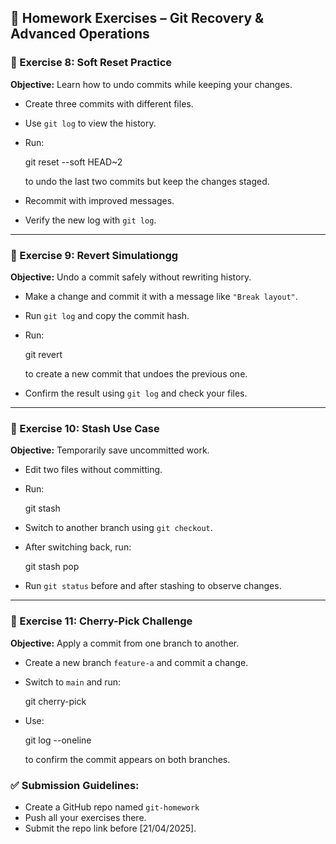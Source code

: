 ## 📝 Homework Exercises – Git Recovery & Advanced Operations

### 📌 Exercise 8: Soft Reset Practice

**Objective:** Learn how to undo commits while keeping your changes.

- Create three commits with different files.
- Use `git log` to view the history.
- Run:

  git reset --soft HEAD~2

  to undo the last two commits but keep the changes staged.

- Recommit with improved messages.
- Verify the new log with `git log`.

---

### 📌 Exercise 9: Revert Simulationgg

**Objective:** Undo a commit safely without rewriting history.

- Make a change and commit it with a message like `"Break layout"`.
- Run `git log` and copy the commit hash.
- Run:

  git revert <commit-hash>

  to create a new commit that undoes the previous one.

- Confirm the result using `git log` and check your files.

---

### 📌 Exercise 10: Stash Use Case

**Objective:** Temporarily save uncommitted work.

- Edit two files without committing.
- Run:

  git stash

- Switch to another branch using `git checkout`.
- After switching back, run:

  git stash pop

- Run `git status` before and after stashing to observe changes.

---

### 📌 Exercise 11: Cherry-Pick Challenge

**Objective:** Apply a commit from one branch to another.

- Create a new branch `feature-a` and commit a change.
- Switch to `main` and run:

  git cherry-pick <commit-hash>

- Use:

  git log --oneline

  to confirm the commit appears on both branches.

### ✅ Submission Guidelines:

- Create a GitHub repo named `git-homework`
- Push all your exercises there.
- Submit the repo link before [21/04/2025].

